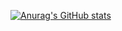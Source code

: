 [![Anurag's GitHub stats](https://github-readme-stats.vercel.app/api?username=aadamdemian&hide=stars,prs&show_icons=true&theme=nord&custom_title=pandiak)](https://github.com/anuraghazra/github-readme-stats)

